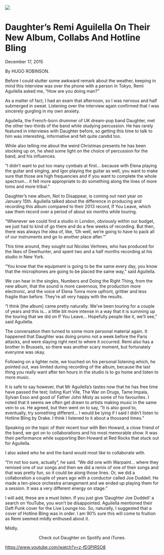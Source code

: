 <img src="/Images/Francesca Jane Allen/">

# Daughter’s Remi Aguilella On Their New Album, Collabs And Hotline Bling
December 17, 2015



By HUGO ROBINSON.

Before I could stutter some awkward remark about the weather, keeping in mind this interview was over the phone with a person in Tokyo, Remi Aguilella asked me, “How are you doing man?”

As a matter of fact, I had an exam that afternoon, so I was nervous and half submerged in sweat. Listening over the interview again confirmed that I was sincerely gurgling in my own anxiety.

Aguilella, the French-born drummer of UK dream-pop band Daughter, met the other two-thirds of the band while studying percussion. He has rarely featured in interviews with Daughter before, so getting this time to talk to him was interesting, informative and felt quite candid too.

While also telling me about the weird Christmas presents he has been stocking up on, he shed some light on the choice of percussion for the band, and his influences.

“I didn’t want to put too many cymbals at first… because with Elena playing the guitar and singing, and Igor playing the guitar as well, you want to make sure that those are high frequencies and if you want to complete the whole spectrum… it felt more appropriate to do something along the lines of more toms and more tribal.”

Daughter’s new album, Not to Disappear, is coming out next year on January 15th. Aguilella talked about the difference in producing and recording this album compared to their 2013 record, If You Leave, which saw them record over a period of about six months while touring.

“Whenever we could find a studio in London, obviously within our budget, we just had to kind of go there and do a few weeks of recording. But then, there was always the idea of, like, ‘Oh well, we’re going to have to pack all of our instruments and go to another place after.’”

This time around, they sought out Nicolas Verhnes, who has produced for the likes of Deerhunter, and spent two and a half months recording at his studio in New York.

“You know that the equipment is going to be the same every day, you know that the microphones are going to be placed the same way,” said Aguilella.

We can hear in the singles, Numbers and Doing the Right Thing, from the new album, that the sound is more cavernous, the production more electronic, and the voice of Elena Tonra more upfront, grittier and less fragile than before. They’re all very happy with the results.

“I think [the album] came pretty naturally. We’ve been touring for a couple of years and this is… a little bit more intense in a way that it is summing up the touring that we did on If You Leave… Hopefully people like it, we’ll see,” said Aguilella.

The conversation then turned to some more personal material again. It happened that Daughter was doing promo not a week before the Paris attacks, and were staying right next to where it occurred. Remi also has a brother in Brussels, so there was another scary moment, but fortunately everyone was okay.

Following on a lighter note, we touched on his personal listening which, he pointed out, was limited during recording of the album, because the last thing you really want after ten hours in the studio is to go home and listen to more music.

It is safe to say however, that Mr Aguilella’s tastes now that he has free time have passed the test; listing Kurt Vile, The War on Drugs, Tame Impala, Sylvan Esso and good ol’ Father John Misty as some of his favourites. I noted that it seems we often get drawn to artists making music in the same vein to us. He agreed, but then went on to say, “It is also good to, eventually, try something different… I would be lying if I said I didn’t listen to Hotline Bling by Drake. I think I listened to it about a thousand times.”

Speaking on the topic of their recent tour with Ben Howard, a close friend of the band, we got on to collaborations and his most memorable show. It was their performance while supporting Ben Howard at Red Rocks that stuck out for Aguilella.

I also asked who he and the band would most like to collaborate with.

“I’m not too sure, actually”, he said. “We did one with Warpaint… where they remixed one of our songs and then we did a remix of one of their songs and that was pretty fun, so it could be along those lines. Or, we did a collaboration a couple of years ago with a conductor called Joe Duddell. He made a ten-piece orchestra arrangement and we ended up playing them for a session. It was a very different energy on stage.”

I will add, these are a must listen. If you just give ‘Daughter Joe Duddell’ a search on YouTube, you won’t be disappointed. Aguilella mentioned their Daft Punk cover for the Live Lounge too. So, naturally, I suggested that a cover of Hotline Bling was in order. I am 90% sure this will come to fruition as Remi seemed mildly enthused about it.

Mildly.

<p align="center">
Check out Daughter on Spotify and iTunes.
</p>

https://www.youtube.com/watch?v=z-fD3PIRSO8
